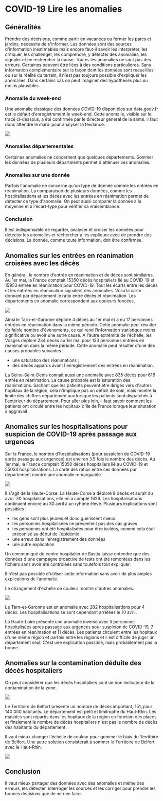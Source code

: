 # COVID-19 Lire les anomalies

## Généralités

Prendre des décisions, comme partir en vacances ou fermer les parcs et jardins, nécessite de s'informer.
Les données sont des sources d'information inestimables mais encore faut-il savoir les interpréter, les critiquer, les challenger, les comprendre, y détecter des anomalies, les signaler et en rechercher la cause.
Toutes les anomalies ne sont pas des erreurs. Certaines peuvent être liées à des conditions particulières.
Sans information complémentaire sur la façon dont les données sont recueillies ou sur la réalité du terrain, il n'est pas toujours possible d'expliquer les anomalies. Dans certains cas on peut imaginer des hypothèses plus ou moins plausibles.

### Anomalie du week-end
Une anomalie classique des données COVID-19 disponibles sur data.gouv.fr est le défaut d'enregistrement le week-end.
Cette anomalie, visible sur le tracé ci-dessous, a été confirmée par le directeur général de la santé. Il faut donc attendre le mardi pour analyser la tendance.

![](Images/huFRdc_no.png)

### Anomalies départementales
Certaines anomalies ne concernent que quelques départements. Sommer les données de plusieurs départments permet d'atténuer ces anomalies. 

### Anomalies sur une donnée
Parfois l'anomalie ne concerne qu'un type de donnée comme les entrées en réanimation. La comparaison de plusieurs données, comme les hospitalisations et les décès avec les entrées en réanimation permet de détecter ce type d'anomalie.
On peut aussi comparer la donnée à la moyenne et à l'écart-type pour vérifier sa vraisemblance.

### Conclusion
Il est indispensable de regarder, analyser et croiser les données pour détecter les anomalies et rechercher à les expliquer avec de prendre des décisions. La donnée, comme toute information, doit être confirmée.

## Anomalies sur les entrées en réanimation croisées avec les décès

En général, le nombre d'entrée en réanimation et de décès sont similaires. 
Au 1er mai, la France comptait 15350 décès hospitaliers lié au COVID-19 et 15953 entrée en réanimation pour COVID-19.
Tout les écarts entre les décès et les entrées en réanimation signalent des anomalies.
Voici la carte donnant par département le ratio entre décès et réanimation.
Les départements en anomalie correspondent aux couleurs foncées.  

![](Images/ca_carte_rea_dc200501.png)

Ainsi le Tarn-et-Garonne déplore 4 décès au 1er mai et a eu 17 personnes entrées en réanimation dans la même période. Cette anomalie peut résulter du faible nombre d'évènements, ce qui rend l'information statistique moins significative ou avoir une autre cause.
A l'autre extrémité de l'échelle, les Vosges déplore 234 décès au 1er mai pour 123 personnes entrées en réanimation dans la même période. Cette anomalie peut résulter d'une des causes probables suivantes :
- une saturation des réanimations ;
- des décès apparus avant l'enregistrement des entrées en réanimation.

La Seine-Saint-Denis connait aussi une anomalie avec 835 décès pour 616 entrée en réanimation. La cause probable est la saturation des réanimations. Sachant que les patients peuvent être dirigés vers d'autres hopitaux de la région, cela n'implique pas un déficit de soin, mais montre la limite des chiffres départementaux lorsque les patients sont dispatchés à l'extérieur du département. Pour aller plus loin, il faut savoir comment les patients ont circulé entre les hopitaux d'Ile de France lorsque leur situtation s'aggravait. 

## Anomalies sur les hospitalisations pour suspicion de COVID-19 après passage aux urgences

Sur la France, le nombre d'hospitalisations (pour suspicion de COVID-19 après passage aux urgences) est environ 3.5 fois le nombre des décès.
Au 1er mai, la France comptait 15350 décès hospitaliers lié au COVID-19 et 55034 hospitalisations.
La carte des ratios entre ces données par département montre une anomalie remarquable.

![](Images/ca_carte_hosp_dc200501.png)

Il s'agit de la Haute-Corse.
La Haute-Corse a déploré 8 décès et aurait du avoir 30 hospitalisations, elle en a compté 1626. Les hospitalisations continuent encore au 30 avril à un ryhtme élevé.
Plusieurs explications sont possibles :
- les gens sont plus jeunes et donc guérissent mieux
- les personnes hospitalisées ne présentent pas des cas graves
- les personnes ont été hospitalisées pour être isolées, comme cela était préconisé au début de l'épidémie
- une erreur dans l'enregistrement des données
- une autre explication

Un communiqué du centre hospitalier de Bastia laisse entendre que des données d'une campagne proactive de tests ont été remontées dans les fichiers sans avoir été contrôlées sans toutefois tout expliquer.

Il n'est pas possible d'utiliser cette information sans avoir de plus amples explications de l'anomalie.

Le changement d'échelle de couleur montre d'autres anomalies.

![](Images/ca_carte_hosp_dc200501v2.png)

Le Tarn-et-Garonne est en anomalie avec 202 hospitalisations pour 4 décès. Les hospitalisations se sont cependant arrêtées le 10 avril.

La Haute-Loire présente une anomalie inverse avec 5 personnes hospitalisées après passage aux urgences pour suspicion de COVID-19, 7 entrées en réanimation et 11 décès. 
Les patients circulent entre les hopitaux d'une même région et parfois entre les régions et il est difficile de juger un département seul. C'est une explication possible, mais probablement pas la bonne.

## Anomalies sur la contamination déduite des décès hospitaliers

On peut considérer que les décès hospitaliers sont un bon indicateur de la contamination de la zone.

![](Images/ca_carte_contamination200502.png)

Le Territoire de Belfort présente un nombre de décès important, 151, pour 140 000 habitants. Le département est petit et limitrophe du Haut-Rhin. Les malades sont répartis dans les hopitaux de la région en fonction des places et finalement le nombre de décès hospitaliers n'est pas le nombre de décès des habitants du département.

Il vaut mieux changer l'échelle de couleur pour gommer le biais du Territoire de Belfort. Une autre solution consisterait à sommer le Territoire de Belfort avec le Haut-Rhin.

![](Images/ca_carte_contamination_200502v2.png)

## Conclusion
Il vaut mieux partager des données avec des anomalies et même des erreurs, les détecter, interroger les sources et les corriger pour prendre les bonnes décisions que de ne rien faire. 
